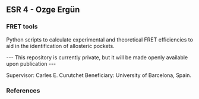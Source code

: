 ## ESR 4 - Ozge Ergün
### FRET tools 
Python scripts to calculate experimental and theoretical FRET efficiencies to aid in the identification of allosteric pockets. 

--- This repository is currently private, but it will be made openly available upon publication ---

Supervisor: Carles E. Curutchet
Beneficiary: University of Barcelona, Spain.  

### References
